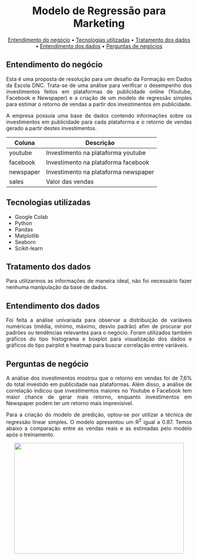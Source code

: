 <h1 align="center">Modelo de Regressão para Marketing</h1>

<p align="center">
 <a href="#entendimento-do-negócio">Entendimento do negócio</a> •
 <a href="#tecnologias-utilizadas">Tecnologias utilizadas</a> •
 <a href="#tratamento-dos-dados">Tratamento dos dados</a> • 
 <a href="#entendimento-dos-dados">Entendimento dos dados</a> • 
 <a href="#perguntas-de-negócio">Perguntas de negócios</a
</p>

## Entendimento do negócio
<p align="justify">
Esta é uma proposta de resolução para um desafio da Formação em Dados da Escola DNC. Trata-se de uma análise para verificar o desempenho dos investimentos feitos em plataformas de publicidade online (Youtube, Facebook e Newspaper) e a criação de um modelo de regressão simples para estimar o retorno de vendas a partir dos investimentos em publicidade.

<p align="justify">
A empresa possuía uma base de dados contendo informações sobre os investimentos em publicidade para cada plataforma e o retorno de vendas gerado a partir destes investimentos.

<div align='center'>
 
| Coluna | Descrição |
| ----------- | ----------- |
| youtube | Investimento na plataforma youtube |
| facebook | Investimento na plataforma facebook |
| newspaper | Investimento na plataforma newspaper |
| sales | Valor das vendas |

</div>

## Tecnologias utilizadas
- Google Colab
- Python
- Pandas
- Matplotlib
- Seaborn
- Scikit-learn

## Tratamento dos dados
<p align="justify">
Para utilizarmos as informações de maneira ideal, não foi necessário fazer nenhuma manipulação da base de dados.

## Entendimento dos dados
<p align="justify">
Foi feita a análise univariada para observar a distribuição de variáveis numéricas (média, mínimo, máximo, desvio padrão) afim de procurar por padrões ou tendências relevantes para o negócio. Foram utilizados também gráficos do tipo histograma e boxplot para visualização dos dados e gráficos do tipo pairplot e heatmap para buscar correlação entre variáveis.

## Perguntas de negócio
<p align="justify">
A análise dos investimentos mostrou que o retorno em vendas foi de 7,6% do total investido em publicidade nas plataformas. Além disso, a análise de correlação indicou que investimentos maiores no Youtube e Facebook tem maior chance de gerar mais retorno, enquanto investimentos em Newspaper podem ter um retorno mais imprevisível.

<p align="justify">
Para a criação do modelo de predição, optou-se por utilizar a técnica de regressão linear simples. O modelo apresentou um R<sup>2</sup> igual a 0.87. Temos abaixo a comparação entre as vendas reais e as estimadas pelo modelo após o treinamento. 

<p align="center">
    <img width="460" height="300" src="https://github.com/viniciusendo/dnc_desafio_regressao/assets/134152277/95e081a8-4688-4523-81d9-b168995bb08f">
</p>

